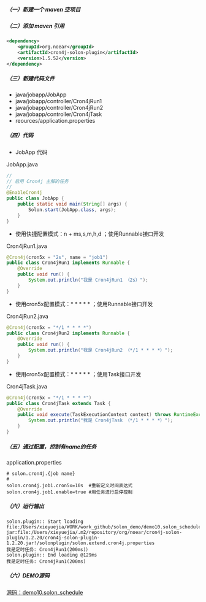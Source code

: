 ##### （一）新建一个 maven 空项目

##### （二）添加 maven 引用
```xml
<dependency>
    <groupId>org.noear</groupId>
    <artifactId>cron4j-solon-plugin</artifactId>
    <version>1.5.52</version>
</dependency>
```

##### （三）新建代码文件
* java/jobapp/JobApp
* java/jobapp/controller/Cron4jRun1
* java/jobapp/controller/Cron4jRun2
* java/jobapp/controller/Cron4jTask
* reources/application.properties

##### （四）代码

* JobApp 代码

JobApp.java
```java
//
// 启用 Cron4j 主解的任务
//
@EnableCron4j
public class JobApp {
    public static void main(String[] args) {
        Solon.start(JobApp.class, args);
    }
}

```

* 使用快捷配置模式：n + ms,s,m,h,d ；使用Runnable接口开发

Cron4jRun1.java
```java
@Cron4j(cron5x = "2s", name = "job1")
public class Cron4jRun1 implements Runnable {
    @Override
    public void run() {
        System.out.println("我是 Cron4jRun1 （2s）");
    }
}
```

* 使用cron5x配置模式：* * * * * ；使用Runnable接口开发

Cron4jRun2.java
```java
@Cron4j(cron5x = "*/1 * * * *")
public class Cron4jRun2 implements Runnable {
    @Override
    public void run() {
        System.out.println("我是 Cron4jRun2 （*/1 * * * *）");
    }
}

```

* 使用cron5x配置模式：* * * * * ；使用Task接口开发

Cron4jTask.java
```java
@Cron4j(cron5x = "*/1 * * * *")
public class Cron4jTask extends Task {
    @Override
    public void execute(TaskExecutionContext context) throws RuntimeException 
        System.out.println("我是 Cron4jTask （*/1 * * * *）");
    }
}
```

##### （五）通过配置，控制有name的任务

application.properties
```properties
# solon.cron4j.{job name}
#
solon.cron4j.job1.cron5x=10s  #重新定义时间表达式
solon.cron4j.job1.enable=true #用任务进行启停控制
```

##### （六）运行输出
```
solon.plugin:: Start loading
file:/Users/xieyuejia/WORK/work_github/solon_demo/demo10.solon_schedule/target/classes/application.properties
jar:file:/Users/xieyuejia/.m2/repository/org/noear/cron4j-solon-plugin/1.2.20/cron4j-solon-plugin-1.2.20.jar!/solonplugin/solon.extend.cron4j.properties
我是定时任务: Cron4jRun1(200ms)）
solon.plugin:: End loading @129ms
我是定时任务: Cron4jRun1(200ms)
```

##### （六）DEMO源码
[源码：demo10.solon_schedule](https://gitee.com/noear/solon_demo/tree/master/demo10.solon_schedule)
